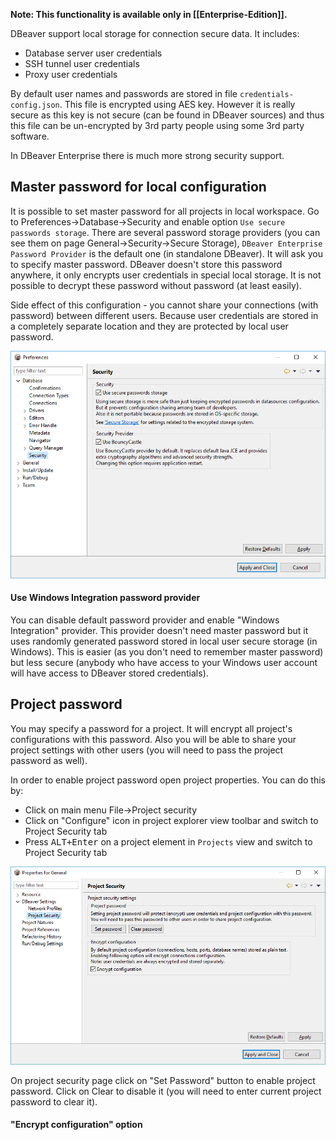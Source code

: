 **Note: This functionality is available only in [[Enterprise-Edition]].**

DBeaver support local storage for connection secure data. It includes:
- Database server user credentials
- SSH tunnel user credentials
- Proxy user credentials

By default user names and passwords are stored in file `credentials-config.json`. 
This file is encrypted using AES key. However it is really secure as this key is not secure (can be found in DBeaver sources) and thus this file can be un-encrypted by 3rd party people using some 3rd party software.

In DBeaver Enterprise there is much more strong security support.

## Master password for local configuration

It is possible to set master password for all projects in local workspace.
Go to Preferences->Database->Security and enable option `Use secure passwords storage`.
There are several password storage providers (you can see them on page General->Security->Secure Storage), `DBeaver Enterprise Password Provider` is the default one (in standalone DBeaver). It will ask you to specify master password.
DBeaver doesn't store this password anywhere, it only encrypts user credentials in special local storage. It is not possible to decrypt these password without password (at least easily).

Side effect of this configuration - you cannot share your connections (with password) between different users. Because user credentials are stored in a completely separate location and they are protected by local user password.

![](images/ug/workspace-security-preferences.png)

#### Use Windows Integration password provider

You can disable default password provider and enable "Windows Integration" provider. This provider doesn't need master password but it uses randomly generated password stored in local user secure storage (in Windows).
This is easier (as you don't need to remember master password) but less secure (anybody who have access to your Windows user account will have access to DBeaver stored credentials).

## Project password

You may specify a password for a project. It will encrypt all project's configurations with this password. Also you will be able to share your project settings with other users (you will need to pass the project password as well).

In order to enable project password open project properties. You can do this by:
- Click on main menu File->Project security
- Click on "Configure" icon in project explorer view toolbar and switch to Project Security tab
- Press <kbd>ALT+Enter</kbd> on a project element in `Projects` view and switch to Project Security tab

![](images/ug/project-security-preferences.png)

On project security page click on "Set Password" button to enable project password. Click on Clear to disable it (you will need to enter current project password to clear it).

#### "Encrypt configuration" option
